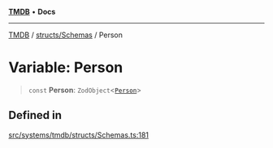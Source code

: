 [**TMDB**](../../../README.md) • **Docs**

***

[TMDB](../../../README.md) / [structs/Schemas](../README.md) / Person

# Variable: Person

> `const` **Person**: `ZodObject`\<[`Person`](../type-aliases/Person.md)\>

## Defined in

[src/systems/tmdb/structs/Schemas.ts:181](https://github.com/Norviah/media-hub/blob/b0accce5c447ccf1a18696f3cb0baef1f5bd16be/src/systems/tmdb/structs/Schemas.ts#L181)
